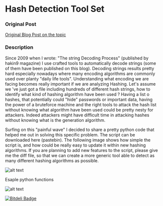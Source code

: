 Hash Detection Tool Set
=====================

### Original Post
[Original Blog Post on the topic](http://marcoramilli.blogspot.it/search?q=hash+detector)

### Description
 Since 2009 when I wrote: "The string Decoding Process" (published by hakin9 magazine) I use crafted tools to automatically decode strings (some of them have been published on this blog). Decoding strings results pretty hard especially nowadays where many encoding algorithms are commonly used over planty "daily life tools". Understanding what encoding we are facing becomes really important if we are analyzing Hashing. Let's assume we 've just got a file including hundreds of different hash strings, how to identify what kind of hashing algorithm have been used ? Having a list o hashes, that potentially could "hide" passwords or important data, having  the power of a bruteforce machine and the right tools to attack the hash list without knowing what algorithm have been used could be pretty nesty for attackers. Indeed attackers might have difficult time in attacking hashes without knowing what is the generation algorithm. 

Surfing on this "painful wave" I decided to share a pretty python code that helped me out in solving this specific problem. The script can be downloaded here (pastebin). The following image shows how simple the script is, and how could be really easy to update it within new hashing algorithms. If you are planning to add new features to the script, please give me the diff file, so that we can create a more generic tool able to detect as many different hashing algorithms as possible.

![alt text](http://1.bp.blogspot.com/-Kmdb-9ewB3g/UcggFkaQLpI/AAAAAAAALZs/-_klPEWtV5I/s1600/Screen+Shot+2013-06-24+at+12.29.29+PM.png "Hashing functions")

Esaple python functions

![alt text]( http://4.bp.blogspot.com/-6wqJL6EL04E/UcgfQ-TET_I/AAAAAAAALZk/rSKTyeJwXqg/s1600/Screen+Shot+2013-06-24+at+12.27.25+PM.png "Example For extensions")



[![Bitdeli Badge](https://d2weczhvl823v0.cloudfront.net/marcoramilli/hashdetection/trend.png)](https://bitdeli.com/free "Bitdeli Badge")

